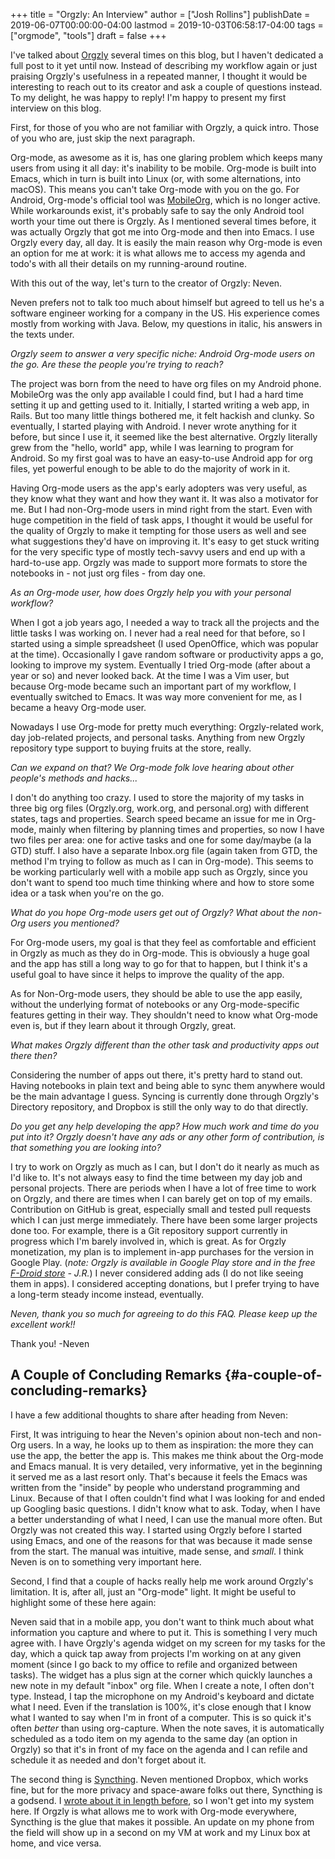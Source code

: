 +++
title = "Orgzly: An Interview"
author = ["Josh Rollins"]
publishDate = 2019-06-07T00:00:00-04:00
lastmod = 2019-10-03T06:58:17-04:00
tags = ["orgmode", "tools"]
draft = false
+++

I've talked about [Orgzly](http://www.orgzly.com/) several times on this blog, but I haven't dedicated a full post to it yet until now. Instead of describing my workflow again or just praising Orgzly's usefulness in a repeated manner, I thought it would be interesting to reach out to its creator and ask a couple of questions instead. To my delight, he was happy to reply! I'm happy to present my first interview on this blog.

<!--more-->

First, for those of you who are not familiar with Orgzly, a quick intro. Those of you who are, just skip the next paragraph.

Org-mode, as awesome as it is, has one glaring problem which keeps many users from using it all day: it's inability to be mobile. Org-mode is built into Emacs, which in turn is built into Linux (or, with some alternations, into macOS). This means you can't take Org-mode with you on the go. For Android, Org-mode's official tool was [MobileOrg](https://github.com/matburt/mobileorg-android), which is no longer active. While workarounds exist, it's probably safe to say the only Android tool worth your time out there is Orgzly. As I mentioned several times before, it was actually Orgzly that got me into Org-mode and then into Emacs. I use Orgzly every day, all day. It is easily the main reason why Org-mode is even an option for me at work: it is what allows me to access my agenda and todo's with all their details on my running-around routine.

With this out of the way, let's turn to the creator of Orgzly: Neven.

Neven prefers not to talk too much about himself but agreed to tell us he's a software engineer working for a company in the US. His experience comes mostly from working with Java. Below, my questions in italic, his answers in the texts under.

_Orgzly seem to answer a very specific niche: Android Org-mode users on the go. Are these the people you're trying to reach?_

The project was born from the need to have org files on my Android phone. MobileOrg was the only app available I could find, but I had a hard time setting it up and getting used to it. Initially, I started writing a web app, in Rails. But too many little things bothered me, it felt hackish and clunky. So eventually, I started playing with Android. I never wrote anything for it before, but since I use it, it seemed like the best alternative. Orgzly literally grew from the "hello, world" app, while I was learning to program for Android. So my first goal was to have an easy-to-use Android app for org files, yet powerful enough to be able to do the majority of work in it.

Having Org-mode users as the app's early adopters was very useful, as they know what they want and how they want it. It was also a motivator for me. But I had non-Org-mode users in mind right from the start. Even with huge competition in the field of task apps, I thought it would be useful for the quality of Orgzly to make it tempting for those users as well and see what suggestions they'd have on improving it. It's easy to get stuck writing for the very specific type of mostly tech-savvy users and end up with a hard-to-use app. Orgzly was made to support more formats to store the notebooks in - not just org files - from day one.

_As an Org-mode user, how does Orgzly help you with your personal workflow?_

When I got a job years ago, I needed a way to track all the projects and the little tasks I was working on. I never had a real need for that before, so I started using a simple spreadsheet (I used OpenOffice, which was popular at the time).  Occasionally I gave random software or productivity apps a go, looking to improve my system. Eventually I tried Org-mode (after about a year or so) and never looked back. At the time I was a Vim user, but because Org-mode became such an important part of my workflow, I eventually switched to Emacs. It was way more convenient for me, as I became a heavy Org-mode user.

Nowadays I use Org-mode for pretty much everything: Orgzly-related work, day job-related projects, and personal tasks. Anything from new Orgzly repository type support to buying fruits at the store, really.

_Can we expand on that? We Org-mode folk love hearing about other people's methods and hacks..._

I don't do anything too crazy. I used to store the majority of my tasks in three big org files (Orgzly.org, work.org, and personal.org) with different states, tags and properties. Search speed became an issue for me in Org-mode, mainly when filtering by planning times and properties, so now I have two files per area: one for active tasks and one for some day/maybe (a la GTD) stuff. I also have a separate Inbox.org file (again taken from GTD, the method I'm trying to follow as much as I can in Org-mode). This seems to be working particularly well with a mobile app such as Orgzly, since you don't want to spend too much time thinking where and how to store some idea or a task when you're on the go.

_What do you hope Org-mode users get out of Orgzly? What about the non-Org users you mentioned?_

For Org-mode users, my goal is that they feel as comfortable and efficient in Orgzly as much as they do in Org-mode. This is obviously a huge goal and the app has still a long way to go for that to happen, but I think it's a useful goal to have since it helps to improve the quality of the app.

As for Non-Org-mode users, they should be able to use the app easily, without the underlying format of notebooks or any Org-mode-specific features getting in their way. They shouldn't need to know what Org-mode even is, but if they learn about it through Orgzly, great.

_What makes Orgzly different than the other task and productivity apps out there then?_

Considering the number of apps out there, it's pretty hard to stand out. Having notebooks in plain text and being able to sync them anywhere would be the main advantage I guess. Syncing is currently done through Orgzly's Directory repository, and Dropbox is still the only way to do that directly.

_Do you get any help developing the app? How much work and time do you put into it? Orgzly doesn't have any ads or any other form of contribution, is that something you are looking into?_

I try to work on Orgzly as much as I can, but I don't do it nearly as much as I'd like to. It's not always easy to find the time between my day job and personal projects. There are periods when I have a lot of free time to work on Orgzly, and there are times when I can barely get on top of my emails. Contribution on GitHub is great, especially small and tested pull requests which I can just merge immediately. There have been some larger projects done too. For example, there is a Git repository support currently in progress which I'm barely involved in, which is great. As for Orgzly monetization, my plan is to implement in-app purchases for the version in Google Play. (_note: Orgzly is available in Google Play store and in the free [F-Droid store](https://www.f-droid.org/) - J.R._) I never considered adding ads (I do not like seeing them in apps). I considered accepting donations, but I prefer trying to have a long-term steady income instead, eventually.

_Neven, thank you so much for agreeing to do this FAQ. Please keep up the excellent work!!_

Thank you!
-Neven


## A Couple of Concluding Remarks {#a-couple-of-concluding-remarks}

I have a few additional thoughts to share after heading from Neven:

First, It was intriguing to hear the Neven's opinion about non-tech and non-Org users. In a way, he looks up to them as inspiration: the more they can use the app, the better the app is. This makes me think about the Org-mode and Emacs manual. It is very detailed, very informative, yet in the beginning it served me as a last resort only. That's because it feels the Emacs was written from the "inside" by people who understand programming and Linux. Because of that I often couldn't find what I was looking for and ended up Googling basic questions. I didn't know what to ask. Today, when I have a better understanding of what I need, I can use the manual more often. But Orgzly was not created this way. I started using Orgzly before I started using Emacs, and one of the reasons for that was because it made sense from the start. The manual was intuitive, made sense, and _small_. I think Neven is on to something very important here.

Second, I find that a couple of hacks really help me work around Orgzly's limitation. It is, after all, just an "Org-mode" light. It might be useful to highlight some of these here again:

Neven said that in a mobile app, you don't want to think much about what information you capture and where to put it. This is something I very much agree with. I have Orgzly's agenda widget on my screen for my tasks for the day, which a quick tap away from projects I'm working on at any given moment (since I go back to my office to refile and organized between tasks). The widget has a plus sign at the corner which quickly launches a new note in my default "inbox" org file. When I create a note, I often don't type. Instead, I tap the microphone on my Android's keyboard and dictate what I need. Even if the translation is 100%, it's close enough that I know what I wanted to say when I'm in front of a computer. This is so quick it's often _better_ than using org-capture. When the note saves, it is automatically scheduled as a todo item on my agenda to the same day (an option in Orgzly) so that it's in front of my face on the agenda and I can refile and schedule it as needed and don't forget about it.

The second thing is [Syncthing](https://syncthing.net/). Neven mentioned Dropbox, which works fine, but for the more privacy and space-aware folks out there, Syncthing is a godsend. I [wrote about it in length before](https://joshrollinswrites.com/help-desk-head-desk/raspberry%5Fpi%5Forg%5Fhub/), so I won't get into my system here. If Orgzly is what allows me to work with Org-mode everywhere, Syncthing is the glue that makes it possible. An update on my phone from the field will show up in a second on my VM at work and my Linux box at home, and vice versa.